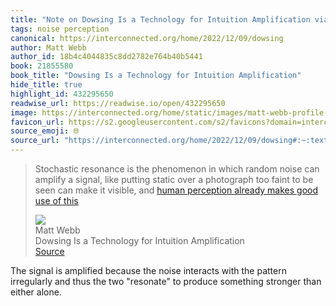 ```yaml
---
title: "Note on Dowsing Is a Technology for Intuition Amplification via Matt Webb"
tags: noise perception
canonical: https://interconnected.org/home/2022/12/09/dowsing
author: Matt Webb
author_id: 18b4c4044835c8dd2782e764b40b5441
book: 21855580
book_title: "Dowsing Is a Technology for Intuition Amplification"
hide_title: true
highlight_id: 432295650
readwise_url: https://readwise.io/open/432295650
image: https://interconnected.org/home/static/images/matt-webb-profile-square-small.jpg?v=1
favicon_url: https://s2.googleusercontent.com/s2/favicons?domain=interconnected.org
source_emoji: 🌐
source_url: "https://interconnected.org/home/2022/12/09/dowsing#:~:text=Stochastic%20resonance%20is,%28https%3A%2F%2Finterconnected.org%2Fhome%2F2020%2F12%2F15%2Fomens%29"
---
```


> Stochastic resonance is the phenomenon in which random noise can amplify a signal, like putting static over a photograph too faint to be seen can make it visible, and [human perception already makes good use of this](https://interconnected.org/home/2020/12/15/omens)
> <div class="quoteback-footer"><div class="quoteback-avatar"><img class="mini-favicon" src="https://s2.googleusercontent.com/s2/favicons?domain=interconnected.org"></div><div class="quoteback-metadata"><div class="metadata-inner"><span style="display:none">FROM:</span><div aria-label="Matt Webb" class="quoteback-author"> Matt Webb</div><div aria-label="Dowsing Is a Technology for Intuition Amplification" class="quoteback-title"> Dowsing Is a Technology for Intuition Amplification</div></div></div><div class="quoteback-backlink"><a target="_blank" aria-label="go to the full text of this quotation" rel="noopener" href="https://interconnected.org/home/2022/12/09/dowsing#:~:text=Stochastic%20resonance%20is,%28https%3A%2F%2Finterconnected.org%2Fhome%2F2020%2F12%2F15%2Fomens%29" class="quoteback-arrow"> Source</a></div></div>

The signal is amplified because the noise interacts with the pattern irregularly and thus the two "resonate" to produce something stronger than either alone.